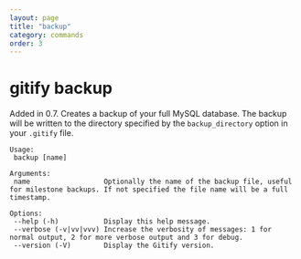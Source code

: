 ```yaml
---
layout: page
title: "backup"
category: commands
order: 3
---
```


# gitify backup

Added in 0.7. Creates a backup of your full MySQL database. The backup will be written to the directory specified by the `backup_directory` option in your `.gitify` file. 

```
Usage:
 backup [name]

Arguments:
 name                  Optionally the name of the backup file, useful for milestone backups. If not specified the file name will be a full timestamp.

Options:
 --help (-h)           Display this help message.
 --verbose (-v|vv|vvv) Increase the verbosity of messages: 1 for normal output, 2 for more verbose output and 3 for debug.
 --version (-V)        Display the Gitify version.

```


